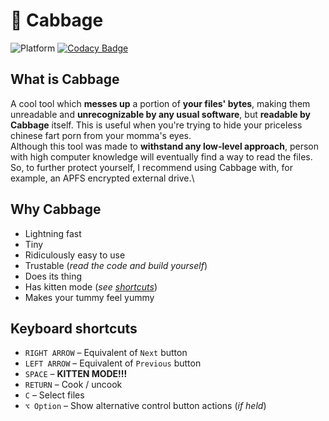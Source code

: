 # 🥬 Cabbage
![Platform](https://img.shields.io/badge/platform-macOS-lightgrey)
[![Codacy Badge](https://app.codacy.com/project/badge/Grade/35570c3eaeb64992a1af2f933e79b71f)](https://www.codacy.com/gh/Lesterrry/Cabbage/dashboard?utm_source=github.com&amp;utm_medium=referral&amp;utm_content=Lesterrry/Cabbage&amp;utm_campaign=Badge_Grade)
## What is Cabbage
A cool tool which __messes up__ a portion of __your files' bytes__, making them unreadable and __unrecognizable by any usual software__, but __readable by Cabbage__ itself. This is useful when you're trying to hide your priceless chinese fart porn from your momma's eyes.\
Although this tool was made to __withstand any low-level approach__, person with high computer knowledge will eventually find a way to read the files. So, to further protect yourself, I recommend using Cabbage with, for example, an APFS encrypted external drive.\ 
## Why Cabbage
-  Lightning fast
-  Tiny
-  Ridiculously easy to use
-  Trustable (_read the code and build yourself_)
-  Does its thing
-  Has kitten mode (_see [shortcuts](#keyboard-shortcuts)_)
-  Makes your tummy feel yummy
## Keyboard shortcuts
-  `RIGHT ARROW` – Equivalent of  `Next` button
-  `LEFT ARROW` – Equivalent of  `Previous` button
-  `SPACE` – __KITTEN MODE!!!__
-  `RETURN` – Cook / uncook
-  `C` – Select files 
-  `⌥ Option` – Show alternative control button actions (_if held_) 
